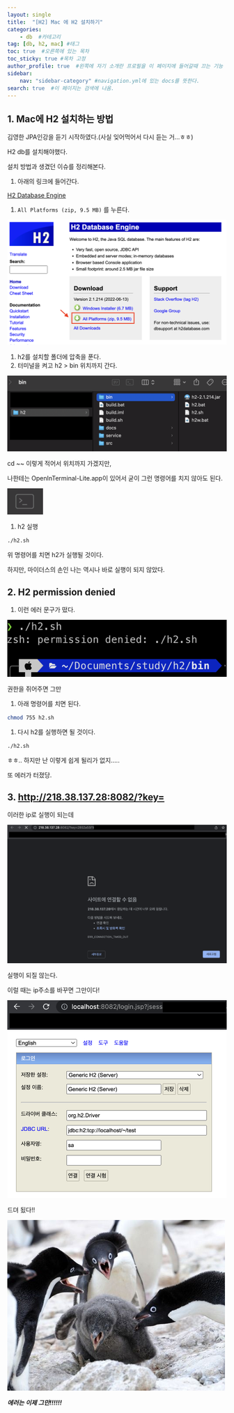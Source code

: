 ```yaml
---
layout: single
title:  "[H2] Mac 에 H2 설치하기"
categories: 
    - db  #카테고리
tag: [db, h2, mac] #태그
toc: true  #오른쪽에 있는 목차
toc_sticky: true #목차 고정
author_profile: true  #왼쪽에 자기 소개란 프로필을 이 페이지에 들어갈때 끄는 기능
sidebar:
    nav: "sidebar-category" #navigation.yml에 있는 docs를 뜻한다.
search: true  #이 페이지는 검색에 나옴.
---
```


## 1. Mac에 H2 설치하는 방법

김영한 JPA인강을 듣기 시작하였다.(사실 잊어먹어서 다시 듣는 거…ㅎㅎ)

H2 db를 설치해야했다. 

설치 방법과 생겼던 이슈를 정리해본다.

1. 아래의 링크에 들어간다.

[H2 Database Engine](http://www.h2database.com/html/main.html)

1. `All Platforms (zip, 9.5 MB)` 를 누른다.

![h2install.png](/assets/images/2023-02-12/h2install.png)

1. h2를 설치할 폴더에 압축을 푼다.
2. 터미널을 켜고 h2 > bin 위치까지 간다.

![h2folder.png](/assets/images/2023-02-12/h2folder.png)

cd ~~ 이렇게 적어서 위치까지 가겠지만, 

나한테는 OpenInTerminal-Lite.app이 있어서 굳이 그런 명령어를 치지 않아도 된다.

![terminal.png](/assets/images/2023-02-12/terminal.png)

1. h2 실행 

```bash
./h2.sh
```

위 명령어를 치면 h2가 실행될 것이다.

하지만, 마이더스의 손인 나는 역시나 바로 실행이 되지 않았다.

## 2. H2 permission denied

1. 이런 에러 문구가 떴다. 

![permission.png](/assets/images/2023-02-12/permission.png)

권한을 쥐어주면 그만

1. 아래 명령어를 치면 된다.

```bash
chmod 755 h2.sh
```

1. 다시 h2를 실행하면 될 것이다.

```bash
./h2.sh
```

ㅎㅎ.. 하지만 난 이렇게 쉽게 될리가 없지…..

또 에러가 터졌당.

## 3. http://218.38.137.28:8082/?key=

이러한 ip로 실행이 되는데 

![ip.png](/assets/images/2023-02-12/ip.png)

실행이 되질 않는다.

이럴 때는 ip주소를 바꾸면 그만이다!

![localhost.png](/assets/images/2023-02-12/localhost.png)

드뎌 됬다!!





![stop!!](/assets/images/2023-02-12/penguin.jpeg)

***에러는 이제 그만!!!!!!***